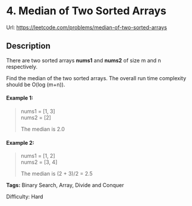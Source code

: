 # 4. Median of Two Sorted Arrays
Url: <https://leetcode.com/problems/median-of-two-sorted-arrays>

## Description
There are two sorted arrays **nums1** and **nums2** of size m and n respectively.

Find the median of the two sorted arrays. The overall run time complexity should be O(log (m+n)).

#### Example 1:

> nums1 = [1, 3]  
> nums2 = [2]
>
> The median is 2.0

#### Example 2:

> nums1 = [1, 2]  
> nums2 = [3, 4]
>
> The median is (2 + 3)/2 = 2.5

**Tags:** Binary Search, Array, Divide and Conquer

Difficulty: Hard